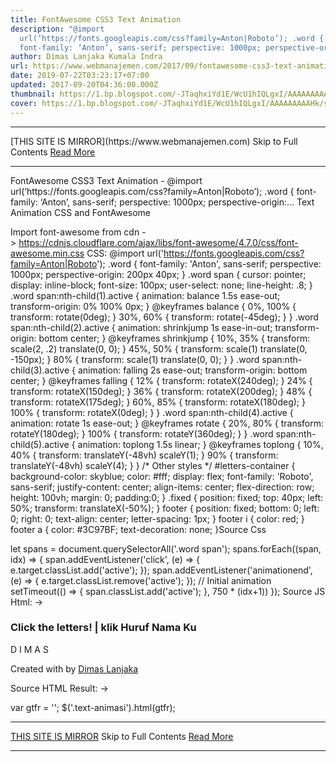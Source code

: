 ```yaml
---
title: FontAwesome CSS3 Text Animation
description: "@import
  url(‘https://fonts.googleapis.com/css?family=Anton|Roboto’); .word {
  font-family: ‘Anton’, sans-serif; perspective: 1000px; perspective-origin:..."
author: Dimas Lanjaka Kumala Indra
url: https://www.webmanajemen.com/2017/09/fontawesome-css3-text-animation.html
date: 2019-07-22T03:23:17+07:00
updated: 2017-09-20T04:36:00.000Z
thumbnail: https://1.bp.blogspot.com/-JTaqhxiYd1E/WcU1hIQLgxI/AAAAAAAAAHk/sZcV1Nd5gf8nN_sb9B26g69ev9WkebldACLcBGAs/s320/Screenshot_2017-09-22-23-08-01-400_com.android.chrome.png
cover: https://1.bp.blogspot.com/-JTaqhxiYd1E/WcU1hIQLgxI/AAAAAAAAAHk/sZcV1Nd5gf8nN_sb9B26g69ev9WkebldACLcBGAs/s320/Screenshot_2017-09-22-23-08-01-400_com.android.chrome.png
---
```


<hr/> [THIS SITE IS MIRROR](https://www.webmanajemen.com) Skip to Full Contents <a href="https://www.webmanajemen.com/2017/09/fontawesome-css3-text-animation.html" rel="follow" class="button" id="read-more">Read More</a> <hr/> FontAwesome CSS3 Text Animation - @import url(‘https://fonts.googleapis.com/css?family=Anton|Roboto’); .word { font-family: ‘Anton’, sans-serif; perspective: 1000px; perspective-origin:... Text Animation CSS and FontAwesome 


Import font-awesome from cdn -> https://cdnjs.cloudflare.com/ajax/libs/font-awesome/4.7.0/css/font-awesome.min.css
CSS: 
@import url('https://fonts.googleapis.com/css?family=Anton|Roboto');
.word {
 font-family: 'Anton', sans-serif;
 perspective: 1000px; 
 perspective-origin: 200px 40px;
}
.word span {
 cursor: pointer;
 display: inline-block;
 font-size: 100px;
 user-select: none;
 line-height: .8;
}
.word span:nth-child(1).active {
 animation: balance 1.5s ease-out;
 transform-origin: 0% 100% 0px;
}
@keyframes balance {
 0%, 100% {
  transform: rotate(0deg);
 }
  30%, 60% {
  transform: rotate(-45deg);
 }
}
.word span:nth-child(2).active {
 animation: shrinkjump 1s ease-in-out;
 transform-origin: bottom center;
}
@keyframes shrinkjump {
 10%, 35% {
  transform: scale(2, .2) translate(0, 0);
 }
  45%, 50% {
  transform: scale(1) translate(0, -150px);
 }
  80% {
  transform: scale(1) translate(0, 0);
 }
}
.word span:nth-child(3).active {
 animation: falling 2s ease-out;
 transform-origin: bottom center;
}
@keyframes falling {
 12% {
  transform: rotateX(240deg);
 }
  24% {
  transform: rotateX(150deg);
 }
  36% {
  transform: rotateX(200deg);
 }
  48% {
  transform: rotateX(175deg);
 }
  60%, 85% {
  transform: rotateX(180deg);
 }
  100% {
  transform: rotateX(0deg);
 }
}
.word span:nth-child(4).active {
 animation: rotate 1s ease-out;
}
@keyframes rotate {
 20%, 80% {
  transform: rotateY(180deg);
 }
  100% {
  transform: rotateY(360deg);
 }
}
.word span:nth-child(5).active {
 animation: toplong 1.5s linear;
}
@keyframes toplong {
 10%, 40% {
  transform: translateY(-48vh) scaleY(1);
 }
  90% {
  transform: translateY(-48vh) scaleY(4);
 }
}
/* Other styles */
#letters-container {
 background-color: skyblue;
 color: #fff;
 display: flex;
 font-family: 'Roboto', sans-serif;
 justify-content: center;
 align-items: center;
 flex-direction: row;
 height: 100vh;
 margin: 0; padding:0;
}
.fixed {
 position: fixed;
 top: 40px;
 left: 50%;
 transform: translateX(-50%);
}
footer {
 position: fixed;
 bottom: 0;
 left: 0;
 right: 0;
 text-align: center;
 letter-spacing: 1px;
}
footer i {
 color: red;
}
footer a {
 color: #3C97BF;
 text-decoration: none;
}Source Css

let spans = document.querySelectorAll('.word span');
spans.forEach((span, idx) => {
 span.addEventListener('click', (e) => {
  e.target.classList.add('active');
 });
 span.addEventListener('animationend', (e) => {
  e.target.classList.remove('active');
 });
  // Initial animation
 setTimeout(() => {
  span.classList.add('active');
 }, 750 * (idx+1))
});
Source JS
Html: -> 
<div id="letters-container">
<h3 class="fixed">Click the letters! | klik Huruf Nama Ku</h3>
<div class="word">
 <span>D</span>
 <span>I</span>
 <span>M</span>
 <span>A</span>
 <span>S</span>
</div>
<footer>
 <p>Created with <i class="fa fa-heart"></i> by <a href="http://Web-Manajemen.blogspot.com">Dimas Lanjaka</a></p>
</footer>
</div>
Source HTML
Result: ->  

var gtfr = ''; $('.text-animasi').html(gtfr); <hr/> [THIS SITE IS MIRROR](https://www.webmanajemen.com) Skip to Full Contents <a href="https://www.webmanajemen.com/2017/09/fontawesome-css3-text-animation.html" rel="follow" class="button" id="read-more">Read More</a> <hr/>